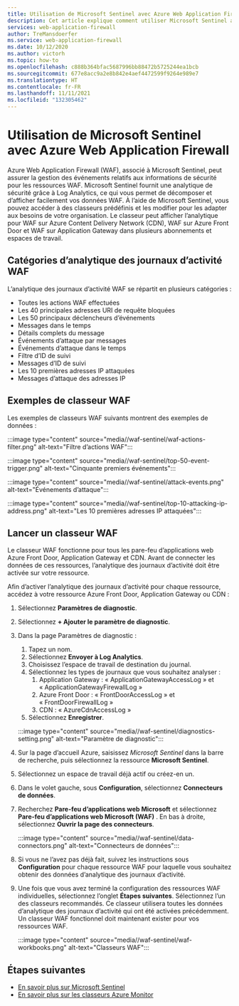 ```yaml
---
title: Utilisation de Microsoft Sentinel avec Azure Web Application Firewall
description: Cet article explique comment utiliser Microsoft Sentinel avec Azure Web Application Firewall (WAF)
services: web-application-firewall
author: TreMansdoerfer
ms.service: web-application-firewall
ms.date: 10/12/2020
ms.author: victorh
ms.topic: how-to
ms.openlocfilehash: c888b364bfac5687996bb88472b5725244ea1bcb
ms.sourcegitcommit: 677e8acc9a2e8b842e4aef4472599f9264e989e7
ms.translationtype: HT
ms.contentlocale: fr-FR
ms.lasthandoff: 11/11/2021
ms.locfileid: "132305462"
---
```

# <a name="using-microsoft-sentinel-with-azure-web-application-firewall"></a>Utilisation de Microsoft Sentinel avec Azure Web Application Firewall

Azure Web Application Firewall (WAF), associé à Microsoft Sentinel, peut assurer la gestion des événements relatifs aux informations de sécurité pour les ressources WAF. Microsoft Sentinel fournit une analytique de sécurité grâce à Log Analytics, ce qui vous permet de décomposer et d’afficher facilement vos données WAF. À l’aide de Microsoft Sentinel, vous pouvez accéder à des classeurs prédéfinis et les modifier pour les adapter aux besoins de votre organisation. Le classeur peut afficher l’analytique pour WAF sur Azure Content Delivery Network (CDN), WAF sur Azure Front Door et WAF sur Application Gateway dans plusieurs abonnements et espaces de travail.

## <a name="waf-log-analytics-categories"></a>Catégories d’analytique des journaux d’activité WAF

L’analytique des journaux d’activité WAF se répartit en plusieurs catégories :  

- Toutes les actions WAF effectuées 
- Les 40 principales adresses URI de requête bloquées 
- Les 50 principaux déclencheurs d’événements  
- Messages dans le temps 
- Détails complets du message 
- Événements d’attaque par messages  
- Événements d’attaque dans le temps 
- Filtre d’ID de suivi 
- Messages d’ID de suivi 
- Les 10 premières adresses IP attaquées 
- Messages d’attaque des adresses IP 

## <a name="waf-workbook-examples"></a>Exemples de classeur WAF

Les exemples de classeurs WAF suivants montrent des exemples de données :

:::image type="content" source="media//waf-sentinel/waf-actions-filter.png" alt-text="Filtre d’actions WAF":::

:::image type="content" source="media//waf-sentinel/top-50-event-trigger.png" alt-text="Cinquante premiers événements":::

:::image type="content" source="media//waf-sentinel/attack-events.png" alt-text="Événements d’attaque":::

:::image type="content" source="media//waf-sentinel/top-10-attacking-ip-address.png" alt-text="Les 10 premières adresses IP attaquées":::

## <a name="launch-a-waf-workbook"></a>Lancer un classeur WAF

Le classeur WAF fonctionne pour tous les pare-feu d’applications web Azure Front Door, Application Gateway et CDN. Avant de connecter les données de ces ressources, l’analytique des journaux d’activité doit être activée sur votre ressource. 

Afin d’activer l’analytique des journaux d’activité pour chaque ressource, accédez à votre ressource Azure Front Door, Application Gateway ou CDN :

1. Sélectionnez **Paramètres de diagnostic**.
2. Sélectionnez **+ Ajouter le paramètre de diagnostic**. 
3. Dans la page Paramètres de diagnostic :
   1. Tapez un nom. 
   1. Sélectionnez **Envoyer à Log Analytics**. 
   1. Choisissez l’espace de travail de destination du journal. 
   1. Sélectionnez les types de journaux que vous souhaitez analyser :
      1. Application Gateway : « ApplicationGatewayAccessLog » et « ApplicationGatewayFirewallLog »
      1. Azure Front Door : « FrontDoorAccessLog » et « FrontDoorFirewallLog »
      1. CDN : « AzureCdnAccessLog »
   1. Sélectionnez **Enregistrer**.

   :::image type="content" source="media//waf-sentinel/diagnostics-setting.png" alt-text="Paramètre de diagnostic":::

4. Sur la page d’accueil Azure, saisissez *Microsoft Sentinel* dans la barre de recherche, puis sélectionnez la ressource **Microsoft Sentinel**. 
2. Sélectionnez un espace de travail déjà actif ou créez-en un. 
3. Dans le volet gauche, sous **Configuration**, sélectionnez **Connecteurs de données**.
4. Recherchez **Pare-feu d’applications web Microsoft** et sélectionnez **Pare-feu d’applications web Microsoft (WAF)** . En bas à droite, sélectionnez **Ouvrir la page des connecteurs**.

   :::image type="content" source="media//waf-sentinel/data-connectors.png" alt-text="Connecteurs de données":::

8. Si vous ne l’avez pas déjà fait, suivez les instructions sous **Configuration** pour chaque ressource WAF pour laquelle vous souhaitez obtenir des données d’analytique des journaux d’activité.
6. Une fois que vous avez terminé la configuration des ressources WAF individuelles, sélectionnez l’onglet **Étapes suivantes**. Sélectionnez l’un des classeurs recommandés. Ce classeur utilisera toutes les données d’analytique des journaux d’activité qui ont été activées précédemment. Un classeur WAF fonctionnel doit maintenant exister pour vos ressources WAF.

   :::image type="content" source="media//waf-sentinel/waf-workbooks.png" alt-text="Classeurs WAF":::


## <a name="next-steps"></a>Étapes suivantes

- [En savoir plus sur Microsoft Sentinel](../sentinel/overview.md)
- [En savoir plus sur les classeurs Azure Monitor](../azure-monitor/visualize/workbooks-overview.md)
